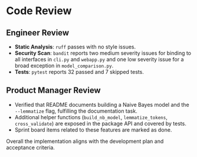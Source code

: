 # Code Review

## Engineer Review
- **Static Analysis**: `ruff` passes with no style issues.
- **Security Scan**: `bandit` reports two medium severity issues for binding to all interfaces in `cli.py` and `webapp.py` and one low severity issue for a broad exception in `model_comparison.py`.
- **Tests**: `pytest` reports 32 passed and 7 skipped tests.

## Product Manager Review
- Verified that README documents building a Naive Bayes model and the `--lemmatize` flag, fulfilling the documentation task.
- Additional helper functions (`build_nb_model`, `lemmatize_tokens`, `cross_validate`) are exposed in the package API and covered by tests.
- Sprint board items related to these features are marked as done.

Overall the implementation aligns with the development plan and acceptance criteria.

